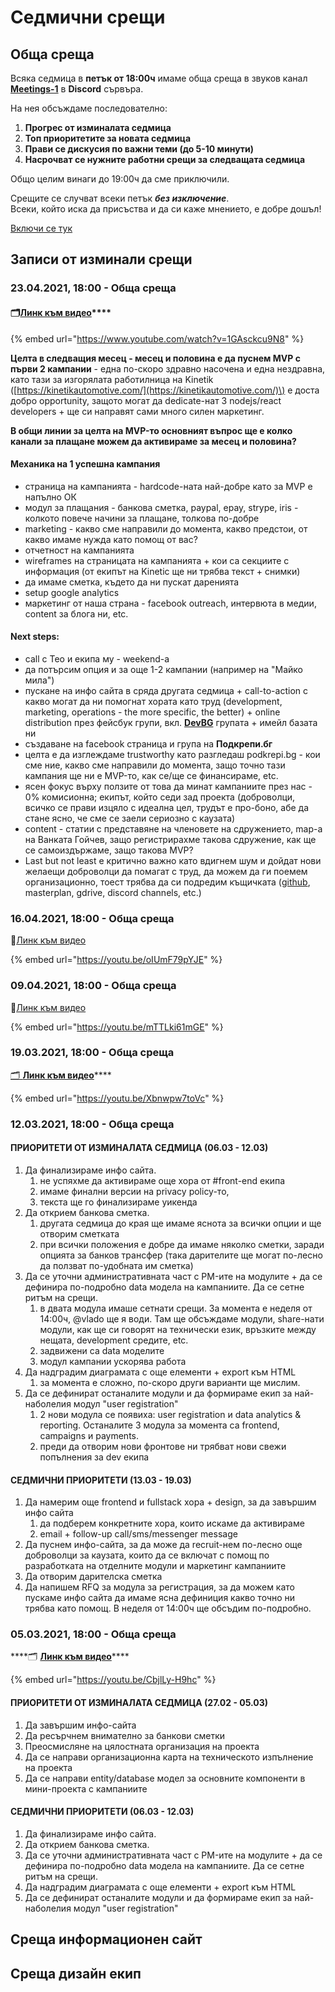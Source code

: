 # Седмични срещи

## Обща среща

Всяка седмица в **петък от 18:00ч** имаме обща среща в звуков канал [**Meetings-1**](https://discord.com/channels/778984868146577458/782260934621003796) в **Discord** сървъра.

На нея обсъждаме последователно:

1. **Прогрес от изминалата седмица**
2. **Топ приоритетите за новата седмица**
3. **Прави се дискусия по важни теми \(до 5-10 минути\)**
4. **Насрочват се нужните работни срещи за следващата седмица**

Общо целим винаги до 19:00ч да сме приключили.

Срещите се случват всеки петък _**без изключение**_.  
Всеки, който иска да присъства и да си каже мнението, е добре дошъл!

[Включи се тук](https://docs.podkrepi.bg/general/komunikaciya/vprosi#kak-da-se-vklyucha-v-organizaciyata)

## Записи от изминали срещи

### 23.04.2021, 18:00 - Обща среща

#### 🗂[**Линк към видео**](https://youtu.be/1GAsckcu9N8)\*\*\*\*

{% embed url="https://www.youtube.com/watch?v=1GAsckcu9N8" %}

**Целта в следващия месец - месец и половина е да пуснем MVP с първи 2 кампании** - една по-скоро здравно насочена и една нездравна, като тази за изгорялата работилница на Kinetik \([https://kinetikautomotive.com/](https://kinetikautomotive.com/)\) е доста добро opportunity, защото могат да dedicate-нат 3 nodejs/react developers + ще си направят сами много силен маркетинг. 

**В общи линии за целта на MVP-то основният въпрос ще е колко канали за плащане можем да активираме за месец и половина?** 

#### **Механика на 1 успешна кампания** 

* страница на кампанията - hardcode-ната най-добре като за MVP е напълно ОК
* модул за плащания - банкова сметка, paypal, epay, strype, iris - колкото повече начини за плащане, толкова по-добре
* marketing - какво сме направили до момента, какво предстои, от какво имаме нужда като помощ от вас?
* отчетност на кампанията
* wireframes на страницата на кампанията + кои са секциите с информация \(от екипът на Kinetic ще ни трябва текст + снимки\)
* да имаме сметка, където да ни пускат даренията
* setup google analytics
* маркетинг от наша страна - facebook outreach, интервюта в медии, content за блога ни, etc.

#### **Next steps:**

* call с Тео и екипа му - weekend-a
* да потърсим опция и за още 1-2 кампании \(например на "Майко мила"\)
* пускане на инфо сайта в сряда другата седмица + call-to-action с какво могат да ни помогнат хората като труд \(development, marketing, operations - the more specific, the better\) + online distribution през фейсбук групи, вкл. [**DevBG**](https://www.facebook.com/groups/devbg/) групата + имейл базата ни
* създаване на facebook страница и група на **Подкрепи.бг**
* целта е да изглеждаме trustworthy като разгледаш podkrepi.bg - кои сме ние, какво сме направили до момента, защо точно тази кампания ще ни е MVP-то, как се/ще се финансираме, etc.
* ясен фокус върху ползите от това да минат кампаниите през нас - 0% комисионна; екипът, който седи зад проекта \(доброволци, всичко се прави изцяло с идеална цел, трудът е про-боно, абе да стане ясно, че сме се заели сериозно с каузата\)
* content - статии с представяне на членовете на сдружението, map-а на Ванката Гойчев, защо регистрирахме такова сдружение, как ще се самоиздържаме, защо такова MVP?
* Last but not least е критично важно като вдигнем шум и дойдат нови желаещи доброволци да помагат с труд, да можем да ги поемем организационно, тоест трябва да си подредим къщичката \([github](https://github.com/daritelska-platforma), masterplan, gdrive, discord channels, etc.\)

### 16.04.2021, 18:00 - Обща среща

📁[Линк към видео](https://youtu.be/oIUmF79pYJE)

{% embed url="https://youtu.be/oIUmF79pYJE" %}

### 09.04.2021, 18:00 - Обща среща

📁[Линк към видео](https://youtu.be/mTTLki61mGE)

{% embed url="https://youtu.be/mTTLki61mGE" %}



### 19.0**3**.2021, 18:00 - Обща среща

 [🗂 **Линк към видео**](https://youtu.be/Xbnwpw7toVc)\*\*\*\*

{% embed url="https://youtu.be/Xbnwpw7toVc" %}

### 12.03.2021, 18:00 - Обща среща

#### ПРИОРИТЕТИ OT ИЗМИНАЛАТА СЕДМИЦА \(06.03 - 12.03\)

1. Да финализираме инфо сайта. 
   1. не успяхме да активираме още хора от \#front-end екипа
   2. имаме финални версии на privacy policy-то,
   3. текста ще го финализираме уикенда
2. Да открием банкова сметка.
   1. другата седмица до края ще имаме яснота за всички опции и ще отворим сметката
   2. при всички положения е добре да имаме няколко сметки, заради опцията за банков трансфер \(така дарителите ще могат по-лесно да ползват по-удобната им сметка\)
3. Да се уточни административната част с PM-ите на модулите + да се дефинира по-подробно data модела на кампаниите. Да се сетне ритъм на срещи.
   1. в двата модула имаше сетнати срещи. За момента е неделя от 14:00ч, @vlado ще я води. Там ще обсъждаме модули, share-нати модули, как ще си говорят на технически език, връзките между нещата, development средите, etc.
   2. задвижени са data моделите
   3. модул кампании ускорява работа
4. Да надградим диаграмата с още елементи + export към HTML
   1. за момента е сложно, по-скоро други варианти ще мислим.
5. Да се дефинират останалите модули и да формираме екип за най-наболелия модул "user registration"
   1. 2 нови модула се появиха: user registration и data analytics & reporting. Останалите 3 модула за момента са frontend, campaigns и payments.
   2. преди да отворим нови фронтове ни трябват нови свежи попълнения за dev екипа

#### СЕДМИЧНИ ПРИОРИТЕТИ \(13.03 - 19.03\)

1. Да намерим още frontend и fullstack хора + design, за да завършим инфо сайта
   1. да подберем конкретните хора, които искаме да активираме
   2. email + follow-up call/sms/messenger message
2. Да пуснем инфо-сайта, за да може да recruit-нем по-лесно още доброволци за каузата, които да се включат с помощ по разработката на отделните модули и маркетинг кампаниите
3. Да отворим дарителска сметка
4. Да напишем RFQ за модула за регистрация, за да можем като пускаме инфо сайта да имаме ясна дефиниция какво точно ни трябва като помощ. В неделя от 14:00ч ще обсъдим по-подробно.



### 05.03.2021, 18:00 - Обща среща

\*\*\*\*🗂 [**Линк към видео**](https://youtu.be/CbjlLy-H9hc)\*\*\*\*

{% embed url="https://youtu.be/CbjlLy-H9hc" %}

#### ПРИОРИТЕТИ OT ИЗМИНАЛАТА СЕДМИЦА \(27.02 - 05.03\)

1. Да завършим инфо-сайта
2. Да ресърчнем внимателно за банкови сметки
3. Преосмисляне на цялостната организация на проекта
4. Да се направи организационна карта на техническото изпълнение на проекта
5. Да се направи entity/database модел за основните компоненти в мини-проекта с кампаниите

#### СЕДМИЧНИ ПРИОРИТЕТИ \(06.03 - 12.03\)

1. Да финализираме инфо сайта. 
2. Да открием банкова сметка.
3. Да се уточни административната част с PM-ите на модулите + да се дефинира по-подробно data модела на кампаниите. Да се сетне ритъм на срещи.
4. Да надградим диаграмата с още елементи + export към HTML
5. Да се дефинират останалите модули и да формираме екип за най-наболелия модул "user registration"

## Среща информационен сайт

## Среща дизайн екип



